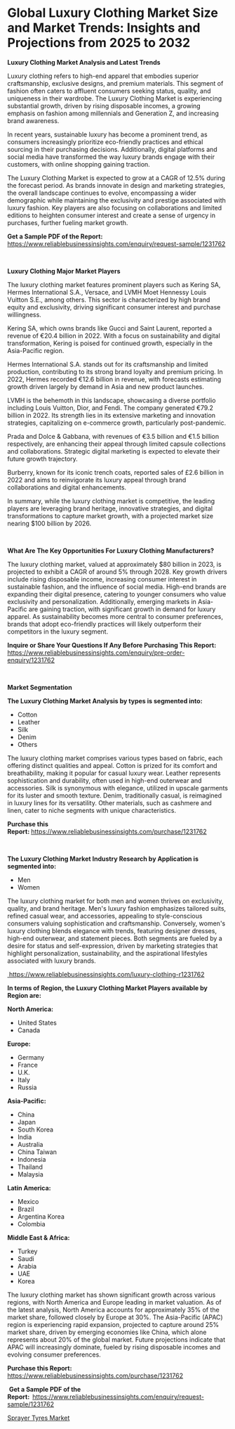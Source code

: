 <p><h1>Global Luxury Clothing Market Size and Market Trends: Insights and Projections from 2025 to 2032</h1></p><p><strong>Luxury Clothing Market Analysis and Latest Trends</strong></p>
<p><p>Luxury clothing refers to high-end apparel that embodies superior craftsmanship, exclusive designs, and premium materials. This segment of fashion often caters to affluent consumers seeking status, quality, and uniqueness in their wardrobe. The Luxury Clothing Market is experiencing substantial growth, driven by rising disposable incomes, a growing emphasis on fashion among millennials and Generation Z, and increasing brand awareness. </p><p>In recent years, sustainable luxury has become a prominent trend, as consumers increasingly prioritize eco-friendly practices and ethical sourcing in their purchasing decisions. Additionally, digital platforms and social media have transformed the way luxury brands engage with their customers, with online shopping gaining traction.</p><p>The Luxury Clothing Market is expected to grow at a CAGR of 12.5% during the forecast period. As brands innovate in design and marketing strategies, the overall landscape continues to evolve, encompassing a wider demographic while maintaining the exclusivity and prestige associated with luxury fashion. Key players are also focusing on collaborations and limited editions to heighten consumer interest and create a sense of urgency in purchases, further fueling market growth.</p></p>
<p><strong>Get a Sample PDF of the Report:&nbsp;</strong> <a href="https://www.reliablebusinessinsights.com/enquiry/request-sample/1231762?utm_campaign=2286&utm_medium=2&utm_source=Github&utm_content=ia&utm_term=09022025&utm_id=luxury-clothing">https://www.reliablebusinessinsights.com/enquiry/request-sample/1231762</a></p>
<p>&nbsp;</p>
<p><strong>Luxury Clothing Major Market Players</strong></p>
<p><p>The luxury clothing market features prominent players such as Kering SA, Hermes International S.A., Versace, and LVMH Moet Hennessy Louis Vuitton S.E., among others. This sector is characterized by high brand equity and exclusivity, driving significant consumer interest and purchase willingness.</p><p>Kering SA, which owns brands like Gucci and Saint Laurent, reported a revenue of €20.4 billion in 2022. With a focus on sustainability and digital transformation, Kering is poised for continued growth, especially in the Asia-Pacific region.</p><p>Hermes International S.A. stands out for its craftsmanship and limited production, contributing to its strong brand loyalty and premium pricing. In 2022, Hermes recorded €12.6 billion in revenue, with forecasts estimating growth driven largely by demand in Asia and new product launches.</p><p>LVMH is the behemoth in this landscape, showcasing a diverse portfolio including Louis Vuitton, Dior, and Fendi. The company generated €79.2 billion in 2022. Its strength lies in its extensive marketing and innovation strategies, capitalizing on e-commerce growth, particularly post-pandemic.</p><p>Prada and Dolce & Gabbana, with revenues of €3.5 billion and €1.5 billion respectively, are enhancing their appeal through limited capsule collections and collaborations. Strategic digital marketing is expected to elevate their future growth trajectory.</p><p>Burberry, known for its iconic trench coats, reported sales of £2.6 billion in 2022 and aims to reinvigorate its luxury appeal through brand collaborations and digital enhancements.</p><p>In summary, while the luxury clothing market is competitive, the leading players are leveraging brand heritage, innovative strategies, and digital transformations to capture market growth, with a projected market size nearing $100 billion by 2026.</p></p>
<p>&nbsp;</p>
<p><strong>What Are The Key Opportunities For Luxury Clothing Manufacturers?</strong></p>
<p><p>The luxury clothing market, valued at approximately $80 billion in 2023, is projected to exhibit a CAGR of around 5% through 2028. Key growth drivers include rising disposable income, increasing consumer interest in sustainable fashion, and the influence of social media. High-end brands are expanding their digital presence, catering to younger consumers who value exclusivity and personalization. Additionally, emerging markets in Asia-Pacific are gaining traction, with significant growth in demand for luxury apparel. As sustainability becomes more central to consumer preferences, brands that adopt eco-friendly practices will likely outperform their competitors in the luxury segment.</p></p>
<p><strong>Inquire or Share Your Questions If Any Before Purchasing This Report:</strong> <a href="https://www.reliablebusinessinsights.com/enquiry/pre-order-enquiry/1231762?utm_campaign=2286&utm_medium=2&utm_source=Github&utm_content=ia&utm_term=09022025&utm_id=luxury-clothing">https://www.reliablebusinessinsights.com/enquiry/pre-order-enquiry/1231762</a></p>
<p>&nbsp;</p>
<p><strong>Market Segmentation</strong></p>
<p><strong>The Luxury Clothing Market Analysis by types is segmented into:</strong></p>
<p><ul><li>Cotton</li><li>Leather</li><li>Silk</li><li>Denim</li><li>Others</li></ul></p>
<p><p>The luxury clothing market comprises various types based on fabric, each offering distinct qualities and appeal. Cotton is prized for its comfort and breathability, making it popular for casual luxury wear. Leather represents sophistication and durability, often used in high-end outerwear and accessories. Silk is synonymous with elegance, utilized in upscale garments for its luster and smooth texture. Denim, traditionally casual, is reimagined in luxury lines for its versatility. Other materials, such as cashmere and linen, cater to niche segments with unique characteristics.</p></p>
<p><strong>Purchase this Report:&nbsp;</strong><a href="https://www.reliablebusinessinsights.com/purchase/1231762?utm_campaign=2286&utm_medium=2&utm_source=Github&utm_content=ia&utm_term=09022025&utm_id=luxury-clothing">https://www.reliablebusinessinsights.com/purchase/1231762</a></p>
<p>&nbsp;</p>
<p><strong>The Luxury Clothing Market Industry Research by Application is segmented into:</strong></p>
<p><ul><li>Men</li><li>Women</li></ul></p>
<p><p>The luxury clothing market for both men and women thrives on exclusivity, quality, and brand heritage. Men's luxury fashion emphasizes tailored suits, refined casual wear, and accessories, appealing to style-conscious consumers valuing sophistication and craftsmanship. Conversely, women's luxury clothing blends elegance with trends, featuring designer dresses, high-end outerwear, and statement pieces. Both segments are fueled by a desire for status and self-expression, driven by marketing strategies that highlight personalization, sustainability, and the aspirational lifestyles associated with luxury brands.</p></p>
<p><a href="https://www.reliablebusinessinsights.com/luxury-clothing-r1231762?utm_campaign=2286&utm_medium=2&utm_source=Github&utm_content=ia&utm_term=09022025&utm_id=luxury-clothing">&nbsp;https://www.reliablebusinessinsights.com/luxury-clothing-r1231762</a></p>
<p><strong>In terms of Region, the Luxury Clothing Market Players available by Region are:</strong></p>
<p>
    <p> <strong> North America: </strong>
        <ul>
            <li>United States</li>
            <li>Canada</li>
        </ul>
        </p> 
    <p> <strong> Europe: </strong>
        <ul>
            <li>Germany</li>
            <li>France</li>
            <li>U.K.</li>
            <li>Italy</li>
            <li>Russia</li>
        </ul>
        </p> 
    <p> <strong> Asia-Pacific: </strong>
        <ul>
            <li>China</li>
            <li>Japan</li>
            <li>South Korea</li>
            <li>India</li>
            <li>Australia</li>
            <li>China Taiwan</li>
            <li>Indonesia</li>
            <li>Thailand</li>
            <li>Malaysia</li>
        </ul>
        </p> 
    <p> <strong> Latin America: </strong>
        <ul>
            <li>Mexico</li>
            <li>Brazil</li>
            <li>Argentina Korea</li>
            <li>Colombia</li>
        </ul>
        </p> 
    <p> <strong> Middle East & Africa: </strong>
        <ul>
            <li>Turkey</li>
            <li>Saudi</li>
            <li>Arabia</li>
            <li>UAE</li>
            <li>Korea</li>
        </ul>
    </p>
    </p>
<p><p>The luxury clothing market has shown significant growth across various regions, with North America and Europe leading in market valuation. As of the latest analysis, North America accounts for approximately 35% of the market share, followed closely by Europe at 30%. The Asia-Pacific (APAC) region is experiencing rapid expansion, projected to capture around 25% market share, driven by emerging economies like China, which alone represents about 20% of the global market. Future projections indicate that APAC will increasingly dominate, fueled by rising disposable incomes and evolving consumer preferences.</p></p>
<p><strong>Purchase this Report: </strong><a href="https://www.reliablebusinessinsights.com/purchase/1231762?utm_campaign=2286&utm_medium=2&utm_source=Github&utm_content=ia&utm_term=09022025&utm_id=luxury-clothing">https://www.reliablebusinessinsights.com/purchase/1231762</a></p>
<p>&nbsp;<strong>Get a Sample PDF of the Report:&nbsp;&nbsp;</strong><a href="https://www.reliablebusinessinsights.com/enquiry/request-sample/1231762?utm_campaign=2286&utm_medium=2&utm_source=Github&utm_content=ia&utm_term=09022025&utm_id=luxury-clothing">https://www.reliablebusinessinsights.com/enquiry/request-sample/1231762</a></p>
<p><strong></strong></p>
<p><p><a href="https://github.com/triattwood9919/Market-Research-Report-List-1/blob/main/sprayer-tyres-market.md?utm_campaign=2286&utm_medium=2&utm_source=Github&utm_content=ia&utm_term=09022025&utm_id=luxury-clothing">Sprayer Tyres Market</a></p></p>